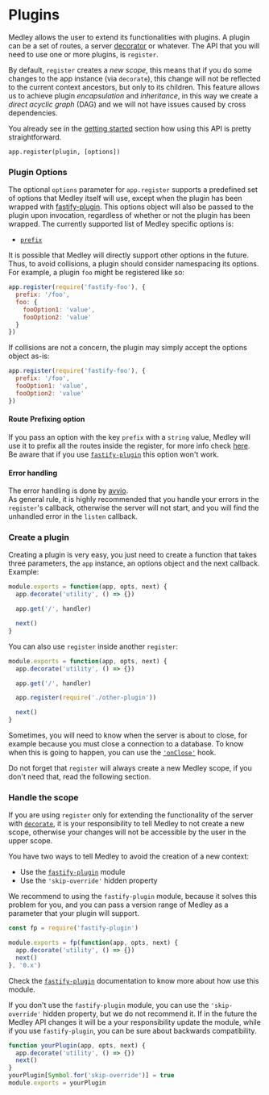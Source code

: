 # Plugins
Medley allows the user to extend its functionalities with plugins.
A plugin can be a set of routes, a server [decorator](Decorators.md) or whatever. The API that you will need to use one or more plugins, is `register`.<br>

By default, `register` creates a *new scope*, this means that if you do some changes to the app instance (via `decorate`), this change will not be reflected to the current context ancestors, but only to its children. This feature allows us to achieve plugin *encapsulation* and *inheritance*, in this way we create a *direct acyclic graph* (DAG) and we will not have issues caused by cross dependencies.

You already see in the [getting started](Getting-Started.md#register) section how using this API is pretty straightforward.
```
app.register(plugin, [options])
```

<a name="plugin-options"></a>
### Plugin Options
The optional `options` parameter for `app.register` supports a predefined set of options that Medley itself will use, except when the plugin has been wrapped with [fastify-plugin](https://github.com/fastify/fastify-plugin). This options object will also be passed to the plugin upon invocation, regardless of whether or not the plugin has been wrapped. The currently supported list of Medley specific options is:

+ [`prefix`](Plugins.md#route-prefixing-options)

It is possible that Medley will directly support other options in the future. Thus, to avoid collisions, a plugin should consider namespacing its options. For example, a plugin `foo` might be registered like so:

```js
app.register(require('fastify-foo'), {
  prefix: '/foo',
  foo: {
    fooOption1: 'value',
    fooOption2: 'value'
  }
})
```

If collisions are not a concern, the plugin may simply accept the options object as-is:

```js
app.register(require('fastify-foo'), {
  prefix: '/foo',
  fooOption1: 'value',
  fooOption2: 'value'
})
```

<a name="route-prefixing-option"></a>
#### Route Prefixing option
If you pass an option with the key `prefix` with a `string` value, Medley will use it to prefix all the routes inside the register, for more info check [here](Routes.md#route-prefixing).<br>
Be aware that if you use [`fastify-plugin`](https://github.com/fastify/fastify-plugin) this option won't work.

<a name="error-handling"></a>
#### Error handling
The error handling is done by [avvio](https://github.com/mcollina/avvio#error-handling).<br>
As general rule, it is highly recommended that you handle your errors in the `register`'s callback, otherwise the server will not start, and you will find the unhandled error in the `listen` callback.

<a name="create-plugin"></a>
### Create a plugin
Creating a plugin is very easy, you just need to create a function that takes three parameters, the `app` instance, an options object and the next callback.<br>
Example:
```js
module.exports = function(app, opts, next) {
  app.decorate('utility', () => {})

  app.get('/', handler)

  next()
}
```
You can also use `register` inside another `register`:
```js
module.exports = function(app, opts, next) {
  app.decorate('utility', () => {})

  app.get('/', handler)

  app.register(require('./other-plugin'))

  next()
}
```
Sometimes, you will need to know when the server is about to close, for example because you must close a connection to a database. To know when this is going to happen, you can use the [`'onClose'`](Hooks.md#on-close) hook.

Do not forget that `register` will always create a new Medley scope, if you don't need that, read the following section.

<a name="handle-scope"></a>
### Handle the scope
If you are using `register` only for extending the functionality of the server with  [`decorate`](Decorators.md), it is your responsibility to tell Medley to not create a new scope, otherwise your changes will not be accessible by the user in the upper scope.

You have two ways to tell Medley to avoid the creation of a new context:
- Use the [`fastify-plugin`](https://github.com/fastify/fastify-plugin) module
- Use the `'skip-override'` hidden property

We recommend to using the `fastify-plugin` module, because it solves this problem for you, and you can pass a version range of Medley as a parameter that your plugin will support.
```js
const fp = require('fastify-plugin')

module.exports = fp(function(app, opts, next) {
  app.decorate('utility', () => {})
  next()
}, '0.x')
```
Check the [`fastify-plugin`](https://github.com/fastify/fastify-plugin) documentation to know more about how use this module.

If you don't use the `fastify-plugin` module, you can use the `'skip-override'` hidden property, but we do not recommend it. If in the future the Medley API changes it will be a your responsibility update the module, while if you use `fastify-plugin`, you can be sure about backwards compatibility.
```js
function yourPlugin(app, opts, next) {
  app.decorate('utility', () => {})
  next()
}
yourPlugin[Symbol.for('skip-override')] = true
module.exports = yourPlugin
```
